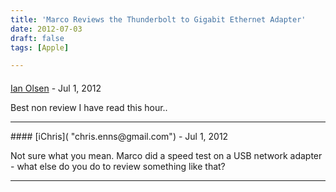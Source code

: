 ```yaml
---
title: 'Marco Reviews the Thunderbolt to Gigabit Ethernet Adapter'
date: 2012-07-03
draft: false
tags: [Apple]

---
```



#### 
[Ian Olsen]( "jfarulz@yahoo.com") - <time datetime="2012-07-16 19:13:48">Jul 1, 2012</time>

Best non review I have read this hour..
<hr />
#### 
[iChris]( "chris.enns@gmail.com") - <time datetime="2012-07-16 19:58:53">Jul 1, 2012</time>

Not sure what you mean. Marco did a speed test on a USB network adapter - what else do you do to review something like that?
<hr />
